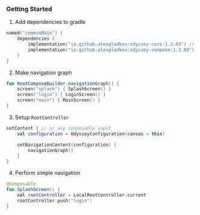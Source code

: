 ### Getting Started

1. Add dependencies to gradle

```kotlin
named("commonMain") {
    dependencies {
        implementation("io.github.alexgladkov:odyssey-core:1.3.60") // For core classes
        implementation("io.github.alexgladkov:odyssey-compose:1.3.60") // For compose extensions
    }
}
```

2. Make navigation graph

```kotlin
fun RootComposeBuilder.navigationGraph() {
    screen("splash") { SplashScreen() }
    screen("login") { LoginScreen() }
    screen("main") { MainScreen() }
}
```

3. Setup `RootController`

```kotlin
setContent { // or any composable input
    val configuration = OdysseyConfiguration(canvas = this)

    setNavigationContent(configuration) {
        navigationGraph()
    }
}
```

4. Perform simple navigation

```kotlin
@Composable
fun SplashScreen() {
    val rootController = LocalRootController.current
    rootController.push("login")
}
```